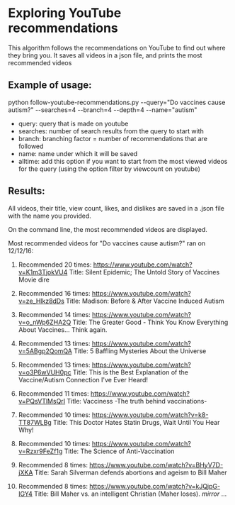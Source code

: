 # Exploring YouTube recommendations

This algorithm follows the recommendations on YouTube to find out where they bring you. It saves all videos in a json file, and prints the most recommended videos

## Example of usage:

python follow-youtube-recommendations.py  --query="Do vaccines cause autism?" --searches=4 --branch=4 --depth=4 --name="autism"

* query: query that is made on youtube
* searches: number of search results from the query to start with
* branch: branching factor = number of recommendations that are followed
* name: name under which it will be saved
* alltime: add this option if you want to start from the most viewed videos for the query (using the option filter by viewcount on youtube)

## Results:

All videos, their title, view count, likes, and dislikes are saved in a .json file with the name you provided.

On the command line, the most recommended videos are displayed.

Most recommended videos for "Do vaccines cause autism?" ran on 12/12/16:

1) Recommended 20 times:  https://www.youtube.com/watch?v=K1m3TjokVU4 Title: Silent Epidemic; The Untold Story of Vaccines   Movie dire

2) Recommended 16 times:  https://www.youtube.com/watch?v=ze_Hlkz8dDs Title: Madison: Before & After Vaccine Induced Autism

3) Recommended 14 times:  https://www.youtube.com/watch?v=o_nWp6ZHA2Q Title: The Greater Good - Think You Know Everything About Vaccines... Think again.

4) Recommended 13 times:  https://www.youtube.com/watch?v=5ABgp2QomQA Title: 5 Baffling Mysteries About the Universe

5) Recommended 13 times:  https://www.youtube.com/watch?v=o3P6wVUH0pc Title: This is the Best Explanation of the Vaccine/Autism Connection I've Ever Heard!

6) Recommended 11 times:  https://www.youtube.com/watch?v=PQsVTlMsQrI Title: Vacciness -The truth behind vaccinations-

7) Recommended 10 times:  https://www.youtube.com/watch?v=k8-TT87WLBg Title: This Doctor Hates Statin Drugs, Wait Until You Hear Why!

8) Recommended 10 times:  https://www.youtube.com/watch?v=Rzxr9FeZf1g Title: The Science of Anti-Vaccination

9) Recommended 8 times:  https://www.youtube.com/watch?v=BHyV7D-jXKA Title: Sarah Silverman defends abortions and ageism to Bill Maher

10) Recommended 8 times:  https://www.youtube.com/watch?v=kJQjpG-lGY4 Title: Bill Maher vs. an intelligent Christian (Maher loses). *mirror*
...
